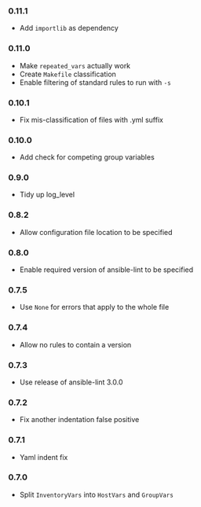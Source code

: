 ### 0.11.1
* Add `importlib` as dependency

### 0.11.0
* Make `repeated_vars` actually work
* Create `Makefile` classification
* Enable filtering of standard rules to run with `-s`

### 0.10.1
* Fix mis-classification of files with .yml suffix

### 0.10.0
* Add check for competing group variables

### 0.9.0
* Tidy up log_level

### 0.8.2
* Allow configuration file location to be specified

### 0.8.0
* Enable required version of ansible-lint to be specified

### 0.7.5
* Use `None` for errors that apply to the whole file

### 0.7.4
* Allow no rules to contain a version

### 0.7.3
* Use release of ansible-lint 3.0.0

### 0.7.2
* Fix another indentation false positive

### 0.7.1
* Yaml indent fix

### 0.7.0
* Split `InventoryVars` into `HostVars` and `GroupVars`
